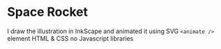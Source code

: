 # Space Rocket 
I draw the illustration in InkScape and animated it using SVG ```<animate />``` element
HTML & CSS no Javascript libraries